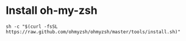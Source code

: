 # Install oh-my-zsh

```
sh -c "$(curl -fsSL https://raw.github.com/ohmyzsh/ohmyzsh/master/tools/install.sh)"
```
